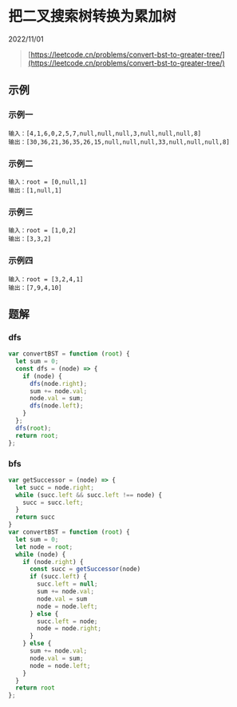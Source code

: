 # 把二叉搜索树转换为累加树

2022/11/01

> [https://leetcode.cn/problems/convert-bst-to-greater-tree/](https://leetcode.cn/problems/convert-bst-to-greater-tree/)

## 示例

### 示例一

```text
输入：[4,1,6,0,2,5,7,null,null,null,3,null,null,null,8]
输出：[30,36,21,36,35,26,15,null,null,null,33,null,null,null,8]
```

### 示例二

```text
输入：root = [0,null,1]
输出：[1,null,1]
```

### 示例三

```text
输入：root = [1,0,2]
输出：[3,3,2]
```

### 示例四

```text
输入：root = [3,2,4,1]
输出：[7,9,4,10]
```

## 题解

### dfs

```javascript
var convertBST = function (root) {
  let sum = 0;
  const dfs = (node) => {
    if (node) {
      dfs(node.right);
      sum += node.val;
      node.val = sum;
      dfs(node.left);
    }
  };
  dfs(root);
  return root;
};
```

### bfs

```javascript
var getSuccessor = (node) => {
  let succ = node.right;
  while (succ.left && succ.left !== node) {
    succ = succ.left;
  }
  return succ
}
var convertBST = function (root) {
  let sum = 0;
  let node = root;
  while (node) {
    if (node.right) {
      const succ = getSuccessor(node)
      if (succ.left) {
        succ.left = null;
        sum += node.val;
        node.val = sum
        node = node.left;
      } else {
        succ.left = node;
        node = node.right;
      }
    } else {
      sum += node.val;
      node.val = sum;
      node = node.left;
    }
  }
  return root
};
```
